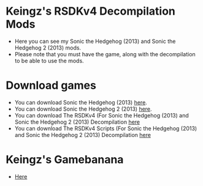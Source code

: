 # Keingz's RSDKv4 Decompilation Mods
- Here you can see my Sonic the Hedgehog (2013) and Sonic the Hedgehog 2 (2013) mods.
- Please note that you must have the game, along with the decompilation to be able to use the mods.
# Download games
- You can download Sonic the Hedgehog (2013) [here](https://play.google.com/store/apps/details?id=com.sega.sonic1px&hl=en).
- You can download Sonic the Hedgehog 2 (2013) [here](https://play.google.com/store/apps/details?id=com.sega.sonic2.runner&hl=en).
- You can download The RSDKv4 (For Sonic the Hedgehog (2013) and Sonic the Hedgehog 2 (2013) Decompilation [here](https://github.com/RSDKModding/RSDKv4-Decompilation)
- You can download The RSDKv4 Scripts (For Sonic the Hedgehog (2013) and Sonic the Hedgehog 2 (2013) Decompilation [here](https://github.com/RSDKModding/RSDKv4-Script-Decompilation)
# Keingz's Gamebanana
- [Here](https://gamebanana.com/members/2095392)
